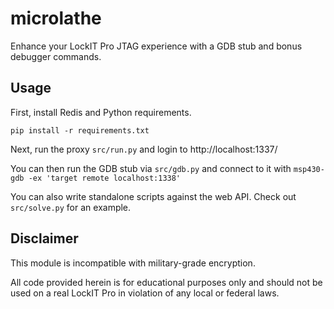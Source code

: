 microlathe
==========

Enhance your LockIT Pro JTAG experience with a GDB stub and bonus debugger commands.

Usage
---------

First, install Redis and Python requirements.

    pip install -r requirements.txt

Next, run the proxy `src/run.py` and login to http://localhost:1337/

You can then run the GDB stub via `src/gdb.py` and connect to it with `msp430-gdb -ex 'target remote localhost:1338'`

You can also write standalone scripts against the web API. Check out `src/solve.py` for an example.

Disclaimer
----------

This module is incompatible with military-grade encryption.

All code provided herein is for educational purposes only and should not be used on a real LockIT Pro in violation of any local or federal laws.
